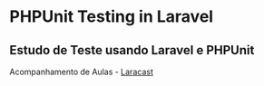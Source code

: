 # PHPUnit Testing in Laravel
## Estudo de Teste usando Laravel e PHPUnit
Acompanhamento de Aulas - [Laracast](https://laracasts.com/series/phpunit-testing-in-laravel/)